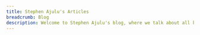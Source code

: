 ```yaml
---
title: Stephen Ajulu's Articles
breadcrumb: Blog
description: Welcome to Stephen Ajulu's blog, where we talk about all kinds of tech, cybersecurity, lifestyle, finance, cryptocurrencies, science fiction and more.
---
```

